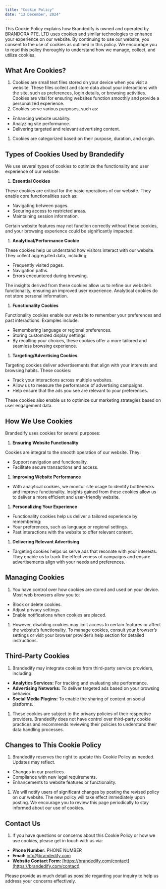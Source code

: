 ```yaml
---
title: "Cookie Policy"
date: "13 December, 2024"
---
```


This Cookie Policy explains how Brandedify is owned and operated by BRANDORA PTE. LTD uses cookies and similar technologies to enhance your experience on our website. By continuing to use our website, you consent to the use of cookies as outlined in this policy. We encourage you to read this policy thoroughly to understand how we manage, collect, and utilize cookies.

## What Are Cookies?

1.  Cookies are small text files stored on your device when you visit a website. These files collect and store data about your interactions with the site, such as preferences, login details, or browsing activities. Cookies are vital for ensuring websites function smoothly and provide a personalized experience.
2.  Cookies serve various purposes, such as:

- Enhancing website usability.
- Analyzing site performance.
- Delivering targeted and relevant advertising content.

1.  Cookies are categorized based on their purpose, duration, and origin.

## Types of Cookies Used by Brandedify

We use several types of cookies to optimize the functionality and user experience of our website:

1.  **Essential Cookies**

These cookies are critical for the basic operations of our website. They enable core functionalities such as:

- Navigating between pages.
- Securing access to restricted areas.
- Maintaining session information.

Certain website features may not function correctly without these cookies, and your browsing experience could be significantly impacted.

1.  **Analytical/Performance Cookie**

These cookies help us understand how visitors interact with our website. They collect aggregated data, including:

- Frequently visited pages.
- Navigation paths.
- Errors encountered during browsing.

The insights derived from these cookies allow us to refine our website’s functionality, ensuring an improved user experience. Analytical cookies do not store personal information.

1.  **Functionality Cookies**

Functionality cookies enable our website to remember your preferences and past interactions. Examples include:

- Remembering language or regional preferences.
- Storing customized display settings.
- By recalling your choices, these cookies offer a more tailored and seamless browsing experience.

1.  **Targeting/Advertising Cookies**

Targeting cookies deliver advertisements that align with your interests and browsing habits. These cookies:

- Track your interactions across multiple websites.
- Allow us to measure the performance of advertising campaigns.
- Help ensure that the ads you see are relevant to your preferences.

These cookies also enable us to optimize our marketing strategies based on user engagement data.

## How We Use Cookies

Brandedify uses cookies for several purposes:

1.  **Ensuring Website Functionality**

Cookies are integral to the smooth operation of our website. They:

- Support navigation and functionality.
- Facilitate secure transactions and access.

1.  **Improving Website Performance**

- With analytical cookies, we monitor site usage to identify bottlenecks and improve functionality. Insights gained from these cookies allow us to deliver a more efficient and user-friendly website.

1.  **Personalizing Your Experience**

- Functionality cookies help us deliver a tailored experience by remembering:
- Your preferences, such as language or regional settings.
- Past interactions with the website to offer relevant content.

1.  **Delivering Relevant Advertising**

- Targeting cookies helps us serve ads that resonate with your interests. They enable us to track the effectiveness of campaigns and ensure advertisements align with your needs and preferences.

## Managing Cookies

1.  You have control over how cookies are stored and used on your device. Most web browsers allow you to:

- Block or delete cookies.
- Adjust privacy settings.
- Enable notifications when cookies are placed.

1.  However, disabling cookies may limit access to certain features or affect the website’s functionality. To manage cookies, consult your browser’s settings or visit your browser provider’s help section for detailed instructions.

## Third-Party Cookies

1.  Brandedify may integrate cookies from third-party service providers, including:

- **Analytics Services:** For tracking and evaluating site performance.
- **Advertising Networks:** To deliver targeted ads based on your browsing behavior.
- **Social Media Plugins:** To enable the sharing of content on social platforms.

1.  These cookies are subject to the privacy policies of their respective providers. Brandedify does not have control over third-party cookie practices and recommends reviewing their policies to understand their data handling processes.

## Changes to This Cookie Policy

1.  Brandedify reserves the right to update this Cookie Policy as needed. Updates may reflect.

- Changes in our practices.
- Compliance with new legal requirements.
- Enhancements to website features or functionality.

1.  We will notify users of significant changes by posting the revised policy on our website. The new policy will take effect immediately upon posting. We encourage you to review this page periodically to stay informed about our use of cookies.

## Contact Us

1.  If you have questions or concerns about this Cookie Policy or how we use cookies, please get in touch with us via:

- **Phone Number:** PHONE NUMBER
- **Email:** [info@brandedify.com](mailto:info@brandedify.com)
- **Website Contact Form:** [https://brandedify.com/contact](https://brandedify.com/contact)

Please provide as much detail as possible regarding your inquiry to help us address your concerns effectively.

